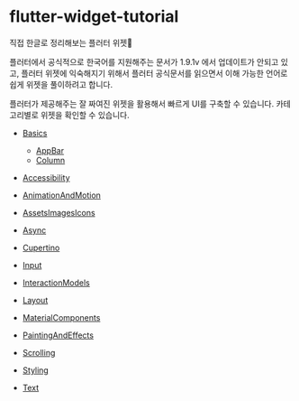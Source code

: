 # flutter-widget-tutorial

직접 한글로 정리해보는 플러터 위젯🚀

플러터에서 공식적으로 한국어를 지원해주는 문서가 1.9.1v 에서 업데이트가 안되고 있고,
플러터 위젯에 익숙해지기 위해서 플러터 공식문서를 읽으면서 이해 가능한 언어로 쉽게 위젯을 풀이하려고 합니다.

플러터가 제공해주는 잘 짜여진 위젯을 활용해서 빠르게 UI를 구축할 수 있습니다.
카테고리별로 위젯을 확인할 수 있습니다.

- [Basics](https://github.com/ChanhyukPark-Tech/flutter-widget-tutorial/tree/main/Basics)
  - [AppBar](https://github.com/ChanhyukPark-Tech/flutter-widget-tutorial/blob/main/Basics/AppBar.md)
  - [Column](https://github.com/ChanhyukPark-Tech/flutter-widget-tutorial/blob/main/Basics/Column.md)

- [Accessibility](https://github.com/ChanhyukPark-Tech/flutter-widget-tutorial/tree/main/Accessibility)

- [AnimationAndMotion](https://github.com/ChanhyukPark-Tech/flutter-widget-tutorial/tree/main/AnimationAndMotion)

- [AssetsImagesIcons](https://github.com/ChanhyukPark-Tech/flutter-widget-tutorial/tree/main/AssetsImagesIcons)

- [Async](https://github.com/ChanhyukPark-Tech/flutter-widget-tutorial/tree/main/Async)

- [Cupertino](https://github.com/ChanhyukPark-Tech/flutter-widget-tutorial/tree/main/Cupertino)

- [Input](https://github.com/ChanhyukPark-Tech/flutter-widget-tutorial/tree/main/Input)

- [InteractionModels](https://github.com/ChanhyukPark-Tech/flutter-widget-tutorial/tree/main/InteractionModels)

- [Layout](https://github.com/ChanhyukPark-Tech/flutter-widget-tutorial/tree/main/Layout)

- [MaterialComponents](https://github.com/ChanhyukPark-Tech/flutter-widget-tutorial/tree/main/MaterialComponents)

- [PaintingAndEffects](https://github.com/ChanhyukPark-Tech/flutter-widget-tutorial/tree/main/PaintingAndEffects)

- [Scrolling](https://github.com/ChanhyukPark-Tech/flutter-widget-tutorial/tree/main/Scrolling)

- [Styling](https://github.com/ChanhyukPark-Tech/flutter-widget-tutorial/tree/main/Styling)

- [Text](https://github.com/ChanhyukPark-Tech/flutter-widget-tutorial/tree/main/Text)
